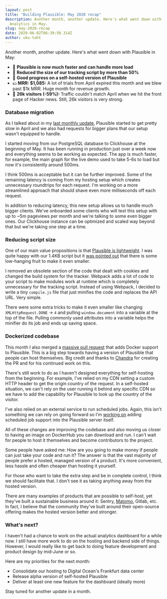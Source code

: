 ```yaml
---
layout: post
title: "Building Plausible: May 2020 recap"
description: Another month, another update. Here's what went down with Plausible
  Analytics in May.
slug: may-2020-recap
date: 2020-06-02T06:39:50.314Z
author: uku-taht
---
```

Another month, another update. Here's what went down with Plausible in May:

* 🚀 **Plausible is now much faster and can handle more load**
* 🙌 **Reduced the size of our tracking script by more than 50%**
* 🔨 **Good progress on a self-hosted version of Plausible**
* 💵 **MRR: $1,085:** A lot of trials from April expired this month and we blew past $1k MRR. Huge month for revenue growth.
* 👩 **26k visitors (-59%):** Traffic couldn't match April when we hit the front page of Hacker news. Still, 26k visitors is very strong.

### Database migration

As I talked about in my [last monthly update](https://plausible.io/blog/april-2020-recap#scaling-plausible), Plausible started to get pretty slow in April and we also had requests for bigger plans that our setup wasn't equipped to handle.

I started moving from our PostgreSQL database to Clickhouse at the beginning of May. It has been running in production just over a week now and everything seems to be working as expected. The app is much faster, for example, the main graph for the live demo used to take 5-6s to load but now it's consistently around 500ms.

I think 500ms is acceptable but it can be further improved. Some of the remaining latency is coming from my hosting setup which creates unnecessary roundtrips for each request. I'm working on a more streamlined approach that should shave even more milliseconds off each request.

In addition to reducing latency, this new setup allows us to handle much bigger clients. We've onboarded some clients who will test this setup with up to ~5m pageviews per month and we're talking to some even bigger ones. Our Clickhouse instance can be optimized and scaled way beyond that but we're taking one step at a time.

### Reducing script size

One of our main value propositions is that [Plausible is lightweight](https://plausible.io/lightweight-web-analytics). I was quite happy with our 1.4KB script but it [was pointed out](https://github.com/plausible-insights/plausible/issues/52) that there is some low-hanging fruit to make it even smaller.

I removed an obsolete section of the code that dealt with cookies and changed the build system for the tracker. Webpack adds a lot of code to your script to make modules work at runtime which is completely unnecessary for the tracking script. Instead of using Webpack, I decided to write a tiny `compile.js` file that just minifies the code and replaces the API URL. Very simple.

There were some extra tricks to make it even smaller like changing `XMLHttpRequest.DONE` -> `4` and pulling `window.document` into a variable at the top of the file. Pulling commonly used attributes into a variable helps the minifier do its job and ends up saving space.

### Dockerized codebase

This month I also merged a [massive pull request](https://github.com/plausible-insights/plausible/pull/64) that adds Docker support to Plausible. This is a big step towards having a version of Plausible that people can host themselves. Big credit and thanks to [Chandra](https://twitter.com/this_is_tckb) for creating the PR and for his continued work on this.

There's still work to do as I haven't designed everything for self-hosting from the beginning. For example, I've relied on my CDN setting a custom HTTP header to get the origin country of the request. In a self-hosted situation, we can't rely on the user running it behind any specific CDN so we have to add the capability for Plausible to look up the country of the visitor.

I've also relied on an external service to run scheduled jobs. Again, this isn't something we can rely on going forward so I'm [working on](https://github.com/plausible-insights/plausible/pull/69) adding scheduled job support into the Plausible server itself.

All of these changes are improving the codebase and also moving us closer to having an image on DockerHub you can download and run. I can't wait for people to host it themselves and become contributors to the project.

Some people have asked me: How are you going to make money if people can just take your code and run it? The answer is that the vast majority of people prefer a hosted, managed version of a product. It's more convenient, less hassle and often cheaper than hosting it yourself.

For those who want to take the extra step and be in complete control, I think we should facilitate that. I don't see it as taking anything away from the hosted version.

There are many examples of products that are possible to self-host, yet they've built a sustainable business around it: Sentry, [Matomo](https://plausible.io/vs-matomo), Gitlab, etc. In fact, I believe that the community they've built around their open-source offering makes the hosted version better and stronger.

### What's next?

I haven't had a chance to work on the actual analytics dashboard for a while now. I still have more work to do on the hosting and backend side of things. However, I would really like to get back to doing feature development and product design by mid-June or so.

Here are my priorities for the next month:

* Consolidate our hosting to Digital Ocean's Frankfurt data center
* Release alpha version of self-hosted Plausible
* Deliver at least one new feature for the dashboard (ideally more)

Stay tuned for another update in a month.